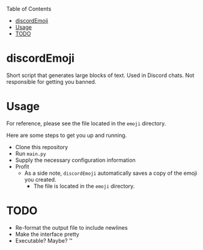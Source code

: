 Table of Contents

- [discordEmoji](#discordemoji)
- [Usage](#usage)
- [TODO](#todo)

# discordEmoji

Short script that generates large blocks of text. Used in Discord chats. Not responsible for getting you banned.

# Usage

For reference, please see the file located in the `emoji` directory.

Here are some steps to get you up and running.

- Clone this repository
- Run `main.py`
- Supply the necessary configuration information
- Profit
  - As a side note, `discordEmoji` automatically saves a copy of the emoji you created.
    - The file is located in the `emoji` directory.

# TODO

- Re-format the output file to include newlines
- Make the interface pretty
- Executable? Maybe? :tm:
